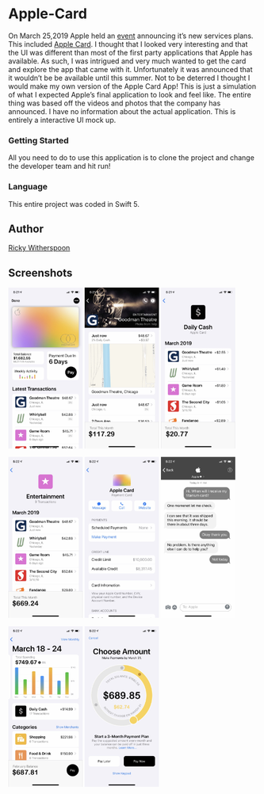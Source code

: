 # Apple-Card

On March 25,2019 Apple held an [event](https://www.apple.com/apple-events/march-2019/) announcing it’s new services plans. This included [Apple Card](https://www.apple.com/apple-card/). I thought that I looked very interesting and that the UI was different than most of the first party applications that Apple has available. As such, I was intrigued and very much wanted to get the card and explore the app that came with it.  Unfortunately it was announced that it wouldn’t be be available until this summer. Not to be deterred I thought I would make my own version of the Apple Card App! This is just a simulation of what I expected Apple’s final application to look and feel like. The entire thing was based off the videos and photos that the company has announced. I have no information about the actual application. This is entirely a interactive UI mock up.

### Getting Started

All you need to do to use this application is to clone the project and change the developer team and hit run! 


### Language

This entire project was coded in Swift 5.

## Author

[Ricky Witherspoon](https://twitter.com/rspoon_3)



## Screenshots

<img src="https://github.com/Rspoon3/Apple-Card/blob/master/Apple%20Card/Screenshots/screenshot1.jpg" width="150" height="324.75"> <img src="https://github.com/Rspoon3/Apple-Card/blob/master/Apple%20Card/Screenshots/screenshot2.jpg" width="150" height="324.75"> <img src="https://github.com/Rspoon3/Apple-Card/blob/master/Apple%20Card/Screenshots/screenshot3.jpg" width="150" height="324.75">

<img src="https://github.com/Rspoon3/Apple-Card/blob/master/Apple%20Card/Screenshots/screenshot4.jpg" width="150" height="324.75">      <img src="https://github.com/Rspoon3/Apple-Card/blob/master/Apple%20Card/Screenshots/screenshot5.jpg" width="150" height="324.75">      <img src="https://github.com/Rspoon3/Apple-Card/blob/master/Apple%20Card/Screenshots/screenshot6.jpg" width="150" height="324.75">

<img src="https://github.com/Rspoon3/Apple-Card/blob/master/Apple%20Card/Screenshots/screenshot7.jpg" width="150" height="324.75">      <img src="https://github.com/Rspoon3/Apple-Card/blob/master/Apple%20Card/Screenshots/screenshot8.jpg" width="150" height="324.75">

